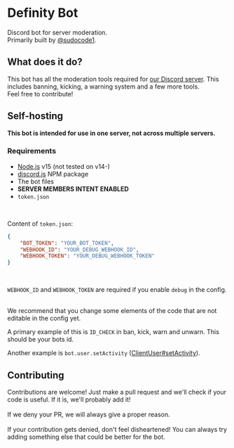 # Definity Bot
Discord bot for server moderation. <br>
Primarily built by [@sudocode1](https://github.com/sudocode1).


## What does it do?
This bot has all the moderation tools required for [our Discord server](https://discord.gg/CWzsxwXvkK). This includes banning, kicking, a warning system and a few more tools.<br>
Feel free to contribute!

## Self-hosting
**This bot is intended for use in one server, not across multiple servers.**

### Requirements
- [Node.js](https://nodejs.org/en/) v15 (not tested on v14-)
- [discord.js](https://discord.js.org) NPM package
- The bot files
- **SERVER MEMBERS INTENT ENABLED**
- `token.json`
<br>

Content of `token.json`:


```json
{
    "BOT_TOKEN": "YOUR_BOT_TOKEN",
    "WEBHOOK_ID": "YOUR_DEBUG_WEBHOOK_ID",
    "WEBHOOK_TOKEN": "YOUR_DEBUG_WEBHOOK_TOKEN"
}
```
<br>

`WEBHOOK_ID` and `WEBHOOK_TOKEN` are required if you enable `debug` in the config.

<br>
We recommend that you change some elements of the code that are not editable in the config yet. <br>

A primary example of this is `ID_CHECK` in ban, kick, warn and unwarn. This should be your bots id. <br>

Another example is `bot.user.setActivity` (<a href="https://discord.js.org/#/docs/main/stable/class/ClientUser?scrollTo=setActivity">ClientUser#setActivity</a>).

## Contributing
Contributions are welcome! Just make a pull request and we'll check if your code is useful. If it is, we'll probably add it! <br> <br>
If we deny your PR, we will always give a proper reason. <br> <br>
If your contribution gets denied, don't feel disheartened! You can always try adding something else that could be better for the bot.
